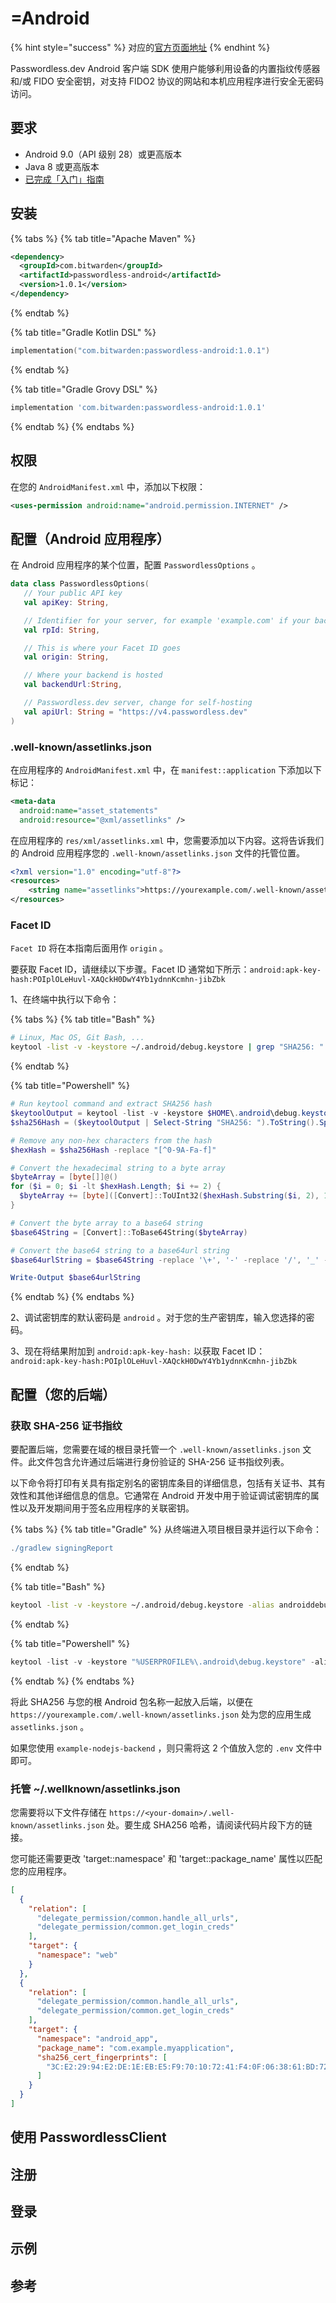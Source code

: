 # =Android

{% hint style="success" %}
对应的[官方页面地址](https://docs.passwordless.dev/guide/frontend/android.html)
{% endhint %}

Passwordless.dev Android 客户端 SDK 使用户能够利用设备的内置指纹传感器和/或 FIDO 安全密钥，对支持 FIDO2 协议的网站和本机应用程序进行安全无密码访问。

## 要求 <a href="#requirements" id="requirements"></a>

* Android 9.0（API 级别 28）或更高版本
* Java 8 或更高版本
* [已完成「入门」指南](../get-started.md)

## 安装 <a href="#installation" id="installation"></a>

{% tabs %}
{% tab title="Apache Maven" %}
```xml
<dependency>
  <groupId>com.bitwarden</groupId>
  <artifactId>passwordless-android</artifactId>
  <version>1.0.1</version>
</dependency>
```
{% endtab %}

{% tab title="Gradle Kotlin DSL" %}
```kotlin
implementation("com.bitwarden:passwordless-android:1.0.1")
```
{% endtab %}

{% tab title="Gradle Grovy DSL" %}
```groovy
implementation 'com.bitwarden:passwordless-android:1.0.1'
```
{% endtab %}
{% endtabs %}

## 权限 <a href="#permissions" id="permissions"></a>

在您的 `AndroidManifest.xml` 中，添加以下权限：

```xml
<uses-permission android:name="android.permission.INTERNET" />
```

## 配置（Android 应用程序） <a href="#configuration-android-application" id="configuration-android-application"></a>

在 Android 应用程序的某个位置，配置 `PasswordlessOptions` 。

```kotlin
data class PasswordlessOptions(
   // Your public API key
   val apiKey: String,

   // Identifier for your server, for example 'example.com' if your backend is hosted at https://example.com.
   val rpId: String,

   // This is where your Facet ID goes
   val origin: String,

   // Where your backend is hosted
   val backendUrl:String,

   // Passwordless.dev server, change for self-hosting
   val apiUrl: String = "https://v4.passwordless.dev"
)
```

### .well-known/assetlinks.json <a href="#well-known-assetlinks-json" id="well-known-assetlinks-json"></a>

在应用程序的 `AndroidManifest.xml` 中，在 `manifest::application` 下添加以下标记：

```xml
<meta-data
  android:name="asset_statements"
  android:resource="@xml/assetlinks" />
```

在应用程序的 `res/xml/assetlinks.xml` 中，您需要添加以下内容。这将告诉我们的 Android 应用程序您的 `.well-known/assetlinks.json` 文件的托管位置。

```xml
<?xml version="1.0" encoding="utf-8"?>
<resources>
    <string name="assetlinks">https://yourexample.com/.well-known/assetlinks.json</string>
</resources>
```

### Facet ID <a href="#facet-id" id="facet-id"></a>

`Facet ID` 将在本指南后面用作 `origin` 。

要获取 Facet ID，请继续以下步骤。Facet ID 通常如下所示：`android:apk-key-hash:POIplOLeHuvl-XAQckH0DwY4Yb1ydnnKcmhn-jibZbk`

1、在终端中执行以下命令：

{% tabs %}
{% tab title="Bash" %}
```sh
# Linux, Mac OS, Git Bash, ...
keytool -list -v -keystore ~/.android/debug.keystore | grep "SHA256: " | cut -d " " -f 3 | xxd -r -p | basenc --base64url | sed 's/=//g'
```
{% endtab %}

{% tab title="Powershell" %}
```powershell
# Run keytool command and extract SHA256 hash
$keytoolOutput = keytool -list -v -keystore $HOME\.android\debug.keystore
$sha256Hash = ($keytoolOutput | Select-String "SHA256: ").ToString().Split(" ")[2]

# Remove any non-hex characters from the hash
$hexHash = $sha256Hash -replace "[^0-9A-Fa-f]"

# Convert the hexadecimal string to a byte array
$byteArray = [byte[]]@()
for ($i = 0; $i -lt $hexHash.Length; $i += 2) {
  $byteArray += [byte]([Convert]::ToUInt32($hexHash.Substring($i, 2), 16))
}

# Convert the byte array to a base64 string
$base64String = [Convert]::ToBase64String($byteArray)

# Convert the base64 string to a base64url string
$base64urlString = $base64String -replace '\+', '-' -replace '/', '_' -replace '=+$', ''

Write-Output $base64urlString
```
{% endtab %}
{% endtabs %}

2、调试密钥库的默认密码是 `android` 。对于您的生产密钥库，输入您选择的密码。

3、现在将结果附加到 `android:apk-key-hash:` 以获取 Facet ID：\
`android:apk-key-hash:POIplOLeHuvl-XAQckH0DwY4Yb1ydnnKcmhn-jibZbk`

## 配置（您的后端） <a href="#configuration-your-back-end" id="configuration-your-back-end"></a>

### 获取 SHA-256 证书指纹 <a href="#obtaining-the-sha-256-certificate-fingerprints" id="obtaining-the-sha-256-certificate-fingerprints"></a>

要配置后端，您需要在域的根目录托管一个 `.well-known/assetlinks.json` 文件。此文件包含允许通过后端进行身份验证的 SHA-256 证书指纹列表。

以下命令将打印有关具有指定别名的密钥库条目的详细信息，包括有关证书、其有效性和其他详细信息的信息。它通常在 Android 开发中用于验证调试密钥库的属性以及开发期间用于签名应用程序的关联密钥。

{% tabs %}
{% tab title="Gradle" %}
从终端进入项目根目录并运行以下命令：

```gradle
./gradlew signingReport
```
{% endtab %}

{% tab title="Bash" %}
```bash
keytool -list -v -keystore ~/.android/debug.keystore -alias androiddebugkey -storepass android -keypass android
```
{% endtab %}

{% tab title="Powershell" %}
```powershell
keytool -list -v -keystore "%USERPROFILE%\.android\debug.keystore" -alias androiddebugkey -storepass android -keypass android
```
{% endtab %}
{% endtabs %}

将此 SHA256 与您的根 Android 包名称一起放入后端，以便在 `https://yourexample.com/.well-known/assetlinks.json` 处为您的应用生成 `assetlinks.json` 。

如果您使用 `example-nodejs-backend` ，则只需将这 2 个值放入您的 `.env` 文件中即可。

### 托管 \~/.wellknown/assetlinks.json <a href="#host-well-known-assetlinks-json" id="host-well-known-assetlinks-json"></a>

您需要将以下文件存储在 `https://<your-domain>/.well-known/assetlinks.json` 处。要生成 SHA256 哈希，请阅读代码片段下方的链接。

您可能还需要更改 'target::namespace' 和 'target::package\_name' 属性以匹配您的应用程序。

```json
[
  {
    "relation": [
      "delegate_permission/common.handle_all_urls",
      "delegate_permission/common.get_login_creds"
    ],
    "target": {
      "namespace": "web"
    }
  },
  {
    "relation": [
      "delegate_permission/common.handle_all_urls",
      "delegate_permission/common.get_login_creds"
    ],
    "target": {
      "namespace": "android_app",
      "package_name": "com.example.myapplication",
      "sha256_cert_fingerprints": [
        "3C:E2:29:94:E2:DE:1E:EB:E5:F9:70:10:72:41:F4:0F:06:38:61:BD:72:76:79:CA:72:68:67:FA:38:9B:65:B9"
      ]
    }
  }
]
```

## 使用 PasswordlessClient <a href="#using-the-passwordlessclient" id="using-the-passwordlessclient"></a>

## 注册 <a href="#registration" id="registration"></a>

## 登录 <a href="#logging-in" id="logging-in"></a>

## 示例 <a href="#sample" id="sample"></a>

## 参考 <a href="#references" id="references"></a>
